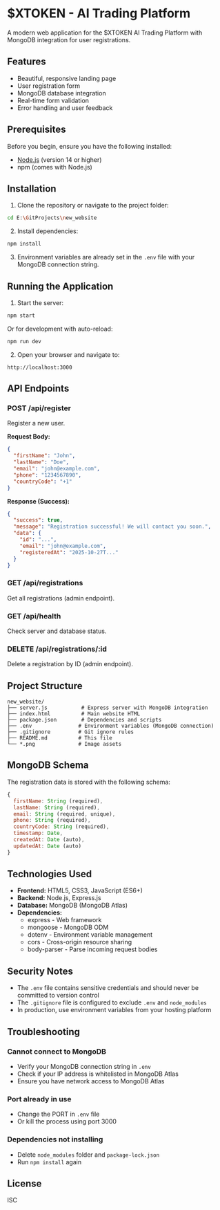 # $XTOKEN - AI Trading Platform

A modern web application for the $XTOKEN AI Trading Platform with MongoDB integration for user registrations.

## Features

- Beautiful, responsive landing page
- User registration form
- MongoDB database integration
- Real-time form validation
- Error handling and user feedback

## Prerequisites

Before you begin, ensure you have the following installed:

- [Node.js](https://nodejs.org/) (version 14 or higher)
- npm (comes with Node.js)

## Installation

1. Clone the repository or navigate to the project folder:

```bash
cd E:\GitProjects\new_website
```

2. Install dependencies:

```bash
npm install
```

3. Environment variables are already set in the `.env` file with your MongoDB connection string.

## Running the Application

1. Start the server:

```bash
npm start
```

Or for development with auto-reload:

```bash
npm run dev
```

2. Open your browser and navigate to:

```
http://localhost:3000
```

## API Endpoints

### POST /api/register

Register a new user.

**Request Body:**

```json
{
  "firstName": "John",
  "lastName": "Doe",
  "email": "john@example.com",
  "phone": "1234567890",
  "countryCode": "+1"
}
```

**Response (Success):**

```json
{
  "success": true,
  "message": "Registration successful! We will contact you soon.",
  "data": {
    "id": "...",
    "email": "john@example.com",
    "registeredAt": "2025-10-27T..."
  }
}
```

### GET /api/registrations

Get all registrations (admin endpoint).

### GET /api/health

Check server and database status.

### DELETE /api/registrations/:id

Delete a registration by ID (admin endpoint).

## Project Structure

```
new_website/
├── server.js           # Express server with MongoDB integration
├── index.html          # Main website HTML
├── package.json        # Dependencies and scripts
├── .env               # Environment variables (MongoDB connection)
├── .gitignore         # Git ignore rules
├── README.md          # This file
└── *.png              # Image assets
```

## MongoDB Schema

The registration data is stored with the following schema:

```javascript
{
  firstName: String (required),
  lastName: String (required),
  email: String (required, unique),
  phone: String (required),
  countryCode: String (required),
  timestamp: Date,
  createdAt: Date (auto),
  updatedAt: Date (auto)
}
```

## Technologies Used

- **Frontend:** HTML5, CSS3, JavaScript (ES6+)
- **Backend:** Node.js, Express.js
- **Database:** MongoDB (MongoDB Atlas)
- **Dependencies:**
  - express - Web framework
  - mongoose - MongoDB ODM
  - dotenv - Environment variable management
  - cors - Cross-origin resource sharing
  - body-parser - Parse incoming request bodies

## Security Notes

- The `.env` file contains sensitive credentials and should never be committed to version control
- The `.gitignore` file is configured to exclude `.env` and `node_modules`
- In production, use environment variables from your hosting platform

## Troubleshooting

### Cannot connect to MongoDB

- Verify your MongoDB connection string in `.env`
- Check if your IP address is whitelisted in MongoDB Atlas
- Ensure you have network access to MongoDB Atlas

### Port already in use

- Change the PORT in `.env` file
- Or kill the process using port 3000

### Dependencies not installing

- Delete `node_modules` folder and `package-lock.json`
- Run `npm install` again

## License

ISC
